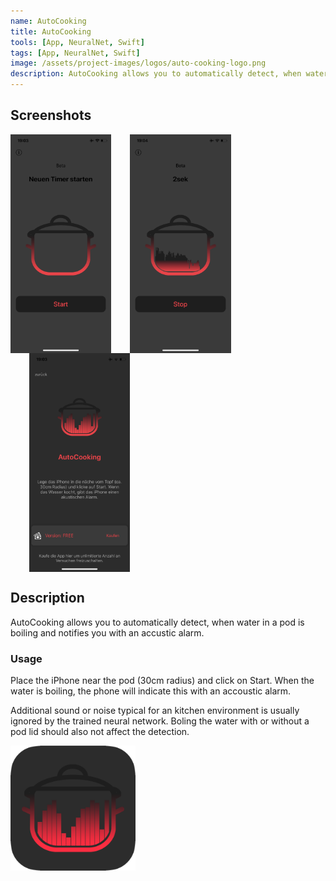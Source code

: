 ```yaml
---
name: AutoCooking
title: AutoCooking
tools: [App, NeuralNet, Swift]
tags: [App, NeuralNet, Swift]
image: /assets/project-images/logos/auto-cooking-logo.png
description: AutoCooking allows you to automatically detect, when water in a pod is boiling and notifies you with an accustic alarm. 
---
```


## Screenshots

<div style="clear: both;display: table;">
    <img src="/assets/project-images/auto-cooking/img1.png" alt="AutoCooking" style="float: left;height: 350px;"/>
    <img src="/assets/project-images/auto-cooking/img2.png" alt="AutoCooking" style="float: left;height: 350px;margin-left: 30px;"/>
    <img src="/assets/project-images/auto-cooking/img3.png" alt="AutoCooking" style="float: left;height: 350px;margin-left: 30px;"/>
</div>


## Description
AutoCooking allows you to automatically detect, when water in a pod is boiling and notifies you with an accustic alarm. 

### Usage
Place the iPhone near the pod (30cm radius) and click on Start. When the water is boiling, the phone will indicate this with an accoustic alarm. 

Additional sound or noise typical for an kitchen environment is usually ignored by the trained neural network. Boling the water with or without a pod lid should also not affect the detection.

<img src="/assets/project-images/logos/auto-cooking-logo.png" alt="AutoCooking" width="200"/>
